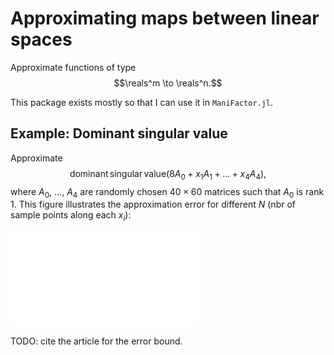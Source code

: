 # Approximating maps between linear spaces

Approximate functions of type
$$\reals^m \to \reals^n.$$

This package exists mostly so that I can use it in `ManiFactor.jl`.


## Example: Dominant singular value

Approximate
$$\mathrm{dominant\,singular\,value}(8 A_0 + x_1 A_1 + \dots + x_4 A_4),$$
where $A_0$, $\dots$, $A_4$ are randomly chosen $40 \times 60$ matrices such that $A_0$ is rank 1.
This figure illustrates the approximation error for different $N$ (nbr of sample points along each $x_i$):

![Plot](examples/dominant_singular_value.pdf)

TODO: cite the article for the error bound.
